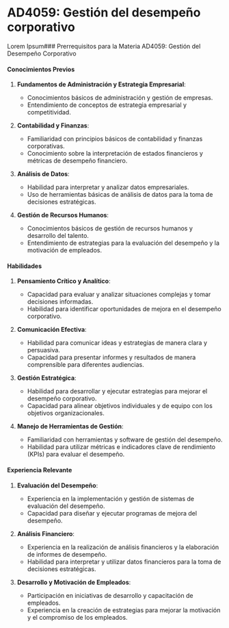 # AD4059: Gestión del desempeño corporativo

Lorem Ipsum### Prerrequisitos para la Materia AD4059: Gestión del Desempeño Corporativo

#### Conocimientos Previos
1. **Fundamentos de Administración y Estrategia Empresarial**:
   - Conocimientos básicos de administración y gestión de empresas.
   - Entendimiento de conceptos de estrategia empresarial y competitividad.

2. **Contabilidad y Finanzas**:
   - Familiaridad con principios básicos de contabilidad y finanzas corporativas.
   - Conocimiento sobre la interpretación de estados financieros y métricas de desempeño financiero.

3. **Análisis de Datos**:
   - Habilidad para interpretar y analizar datos empresariales.
   - Uso de herramientas básicas de análisis de datos para la toma de decisiones estratégicas.

4. **Gestión de Recursos Humanos**:
   - Conocimientos básicos de gestión de recursos humanos y desarrollo del talento.
   - Entendimiento de estrategias para la evaluación del desempeño y la motivación de empleados.

#### Habilidades
1. **Pensamiento Crítico y Analítico**:
   - Capacidad para evaluar y analizar situaciones complejas y tomar decisiones informadas.
   - Habilidad para identificar oportunidades de mejora en el desempeño corporativo.

2. **Comunicación Efectiva**:
   - Habilidad para comunicar ideas y estrategias de manera clara y persuasiva.
   - Capacidad para presentar informes y resultados de manera comprensible para diferentes audiencias.

3. **Gestión Estratégica**:
   - Habilidad para desarrollar y ejecutar estrategias para mejorar el desempeño corporativo.
   - Capacidad para alinear objetivos individuales y de equipo con los objetivos organizacionales.

4. **Manejo de Herramientas de Gestión**:
   - Familiaridad con herramientas y software de gestión del desempeño.
   - Habilidad para utilizar métricas e indicadores clave de rendimiento (KPIs) para evaluar el desempeño.

#### Experiencia Relevante
1. **Evaluación del Desempeño**:
   - Experiencia en la implementación y gestión de sistemas de evaluación del desempeño.
   - Capacidad para diseñar y ejecutar programas de mejora del desempeño.

2. **Análisis Financiero**:
   - Experiencia en la realización de análisis financieros y la elaboración de informes de desempeño.
   - Habilidad para interpretar y utilizar datos financieros para la toma de decisiones estratégicas.

3. **Desarrollo y Motivación de Empleados**:
   - Participación en iniciativas de desarrollo y capacitación de empleados.
   - Experiencia en la creación de estrategias para mejorar la motivación y el compromiso de los empleados.